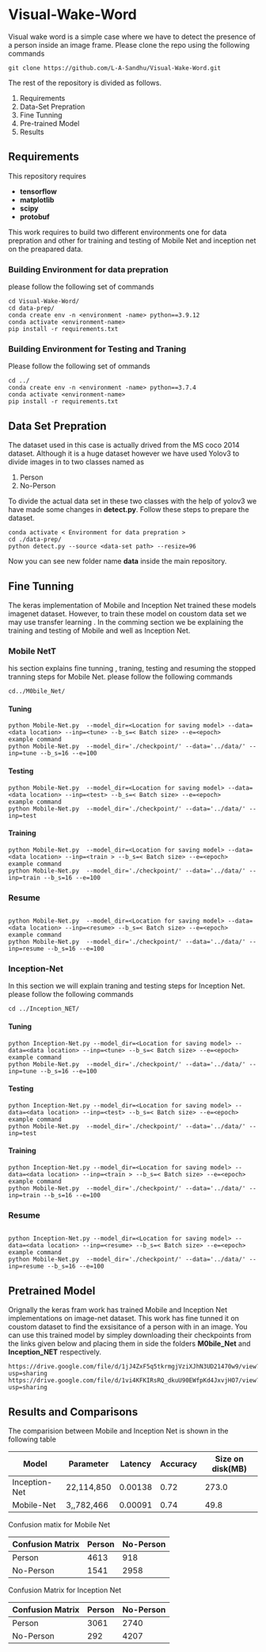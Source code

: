 # Visual-Wake-Word
Visual wake word is a simple case where we have to detect the presence of a person inside an image frame. Please clone the repo using the following commands 
```
git clone https://github.com/L-A-Sandhu/Visual-Wake-Word.git
```
The rest of the repository is divided as follows.
  1. Requirements
  2. Data-Set Prepration 
  3. Fine Tunning 
  4. Pre-trained Model
  5. Results 

## Requirements 
This repository requires 
* **tensorflow**
* **matplotlib**
* **scipy**
* **protobuf**


This work requires to build two different environments one for data prepration and other for training and testing of Mobile Net and inception net on the preapared data. 
### Building Environment for data prepration 
please follow the following set of commands 
```
cd Visual-Wake-Word/
cd data-prep/
conda create env -n <environment -name> python==3.9.12
conda activate <environment-name>
pip install -r requirements.txt
```
### Building Environment for Testing and Traning 
Please follow the following set of ommands 
```
cd ../
conda create env -n <environment -name> python==3.7.4
conda activate <environment-name>
pip install -r requirements.txt

```
## Data Set Prepration 
 The dataset used in this case is actually drived from the MS coco 2014 dataset. Although it is a huge dataset  however we have used Yolov3 to divide images in to two classes named as 
 1. Person 
 2. No-Person

To divide the actual data set in these two classes with the help of yolov3 we have made some changes in **detect.py**. Follow these steps to prepare the dataset.
```
conda activate < Environment for data prepration >
cd ./data-prep/
python detect.py --source <data-set path> --resize=96

```
Now you can see new folder name **data** inside the main repository.
## Fine Tunning 
The keras implementation of Mobile and Inception Net trained these models imagenet dataset. However, to train these model on coustom data set we may use transfer learning . In the comming section we be explaining the training and testing of Mobile and well as Inception Net.
### Mobile NetT
his section explains fine tunning , traning, testing and resuming the stopped tranning steps for Mobile Net. please follow the following commands 
```
cd../M0bile_Net/
```
#### Tuning
```
python Mobile-Net.py  --model_dir=<Location for saving model> --data=<data location> --inp=<tune> --b_s=< Batch size> --e=<epoch>
example command 
python Mobile-Net.py  --model_dir='./checkpoint/' --data='../data/' --inp=tune --b_s=16 --e=100
```
#### Testing  
```
python Mobile-Net.py  --model_dir=<Location for saving model> --data=<data location> --inp=<test> --b_s=< Batch size> --e=<epoch>
example command 
python Mobile-Net.py  --model_dir='./checkpoint/' --data='../data/' --inp=test
````
#### Training 
```
python Mobile-Net.py  --model_dir=<Location for saving model> --data=<data location> --inp=<train > --b_s=< Batch size> --e=<epoch>
example command 
python Mobile-Net.py  --model_dir='./checkpoint/' --data='../data/' --inp=train --b_s=16 --e=100
```
### Resume
```

python Mobile-Net.py  --model_dir=<Location for saving model> --data=<data location> --inp=<resume> --b_s=< Batch size> --e=<epoch>
example command 
python Mobile-Net.py  --model_dir='./checkpoint/' --data='../data/' --inp=resume --b_s=16 --e=100
```

### Inception-Net
In this section we will explain traning and testing steps for Inception Net. please follow the following commands 
```
cd ../Inception_NET/
```
#### Tuning
```
python Inception-Net.py --model_dir=<Location for saving model> --data=<data location> --inp=<tune> --b_s=< Batch size> --e=<epoch>
example command 
python Mobile-Net.py  --model_dir='./checkpoint/' --data='../data/' --inp=tune --b_s=16 --e=100
```
#### Testing  
```
python Inception-Net.py --model_dir=<Location for saving model> --data=<data location> --inp=<test> --b_s=< Batch size> --e=<epoch>
example command 
python Mobile-Net.py  --model_dir='./checkpoint/' --data='../data/' --inp=test
````
#### Training 
```
python Inception-Net.py --model_dir=<Location for saving model> --data=<data location> --inp=<train > --b_s=< Batch size> --e=<epoch>
example command 
python Mobile-Net.py  --model_dir='./checkpoint/' --data='../data/' --inp=train --b_s=16 --e=100
```
### Resume
```

python Inception-Net.py --model_dir=<Location for saving model> --data=<data location> --inp=<resume> --b_s=< Batch size> --e=<epoch>
example command 
python Mobile-Net.py  --model_dir='./checkpoint/' --data='../data/' --inp=resume --b_s=16 --e=100
```

## Pretrained Model
Orignally the keras fram work has trained Mobile and Inception Net implementations on image-net dataset. This work has fine tunned it on coustom dataset to find the exsisitance of a person with in an image. You can use this trained model by simpley downloading their checkpoints from the links given  below and placing them in side the folders **M0bile_Net** and **Inception_NET** respectively. 
```
https://drive.google.com/file/d/1jJ4ZxF5q5tkrmgjVziXJhN3UD21470w9/view?usp=sharing
https://drive.google.com/file/d/1vi4KFKIRsRQ_dkuU90EWfpKd4JxvjHO7/view?usp=sharing

```


## Results and Comparisons 
The comparision between Mobile and Inception Net is shown in the following table 

| Model         | Parameter | Latency| Accuracy| Size on disk(MB) |
|---------------|-----------|--------|---------|------------------|
| Inception-Net | 22,114,850|0.00138 | 0.72    | 273.0            |
| Mobile-Net    | 3,,782,466|0.00091 | 0.74    | 49.8             |

Confusion matix for Mobile Net 

| Confusion Matrix  | Person | No-Person |
|-------------------|--------|-----------|
| Person            | 4613   | 918       |
| No-Person         | 1541   | 2958      |



Confusion Matrix for Inception Net 

| Confusion Matrix  | Person | No-Person |
|-------------------|--------|-----------|
| Person            | 3061   | 2740      |
| No-Person         | 292    | 4207      |


